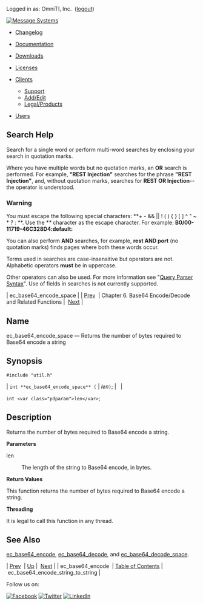 Logged in as: OmniTI, Inc.  ([logout](https://support.messagesystems.com/logout.php))

[![Message Systems](https://support.messagesystems.com/images/ms-white205.png)](https://support.messagesystems.com/start.php) 

*   [Changelog](https://support.messagesystems.com/start.php?show=changelog)
*   [Documentation](https://support.messagesystems.com/docs/)
*   [Downloads](https://support.messagesystems.com/start.php)

*   [Licenses](https://support.messagesystems.com/license_summary.php)
*   <a href="">Clients</a>
    *   [Support](https://support.messagesystems.com/cs.php)
    *   [Add/Edit](https://support.messagesystems.com/edit_client.php)
    *   [Legal/Products](https://support.messagesystems.com/edit_products.php)
*   [Users](https://support.messagesystems.com/edit_customer.php)

## Search Help

Search for a single word or perform multi-word searches by enclosing your search in quotation marks.

Where you have multiple words but no quotation marks, an **OR** search is performed. For example, **"REST Injection"** searches for the phrase **"REST Injection"**, and, without quotation marks, searches for **REST OR Injection**--the operator is understood.

### Warning

You must escape the following special characters: **+ - && || ! ( ) { } [ ] ^ " ~ * ? : \**. Use the **\** character as the escape character. For example: **B0/00-11719-46C328D4\:default\:**

You can also perform **AND** searches, for example, **rest AND port** (no quotation marks) finds pages where both these words occur.

Terms used in searches are case-insensitive but operators are not. Alphabetic operators **must** be in uppercase.

Other operators can also be used. For more information see "[Query Parser Syntax](https://lucene.apache.org/core/old_versioned_docs/versions/3_0_0/queryparsersyntax.html)". Use of fields in searches is not currently supported.

| ec_base64_encode_space |
| [Prev](apis.ec_base64_encode.php)  | Chapter 6. Base64 Encode/Decode and Related Functions |  [Next](apis.ec_base64_encode_string_to_string.php) |

<a name="apis.ec_base64_encode_space"></a>
## Name

ec_base64_encode_space — Returns the number of bytes required to Base64 encode a string

## Synopsis

`#include "util.h"`

| `int **ec_base64_encode_space** (` | <var class="pdparam">len</var>`)`; |   |

`int <var class="pdparam">len</var>`;<a name="idp20012816"></a>
## Description

Returns the number of bytes required to Base64 encode a string.

**Parameters**

<dl class="variablelist">

<dt>len</dt>

<dd>

The length of the string to Base64 encode, in bytes.

</dd>

</dl>

**Return Values**

This function returns the number of bytes required to Base64 encode a string.

**Threading**

It is legal to call this function in any thread.

<a name="idp20018896"></a>
## See Also

[ec_base64_encode](apis.ec_base64_encode.php "ec_base64_encode"), [ec_base64_decode](apis.ec_base64_decode.php "ec_base64_decode"), and [ec_base64_decode_space](apis.ec_base64_decode_space.php "ec_base64_decode_space").

| [Prev](apis.ec_base64_encode.php)  | [Up](base64.php) |  [Next](apis.ec_base64_encode_string_to_string.php) |
| ec_base64_encode  | [Table of Contents](index.php) |  ec_base64_encode_string_to_string |

Follow us on:

[![Facebook](https://support.messagesystems.com/images/icon-facebook.png)](http://www.facebook.com/messagesystems) [![Twitter](https://support.messagesystems.com/images/icon-twitter.png)](http://twitter.com/#!/MessageSystems) [![LinkedIn](https://support.messagesystems.com/images/icon-linkedin.png)](http://www.linkedin.com/company/message-systems)